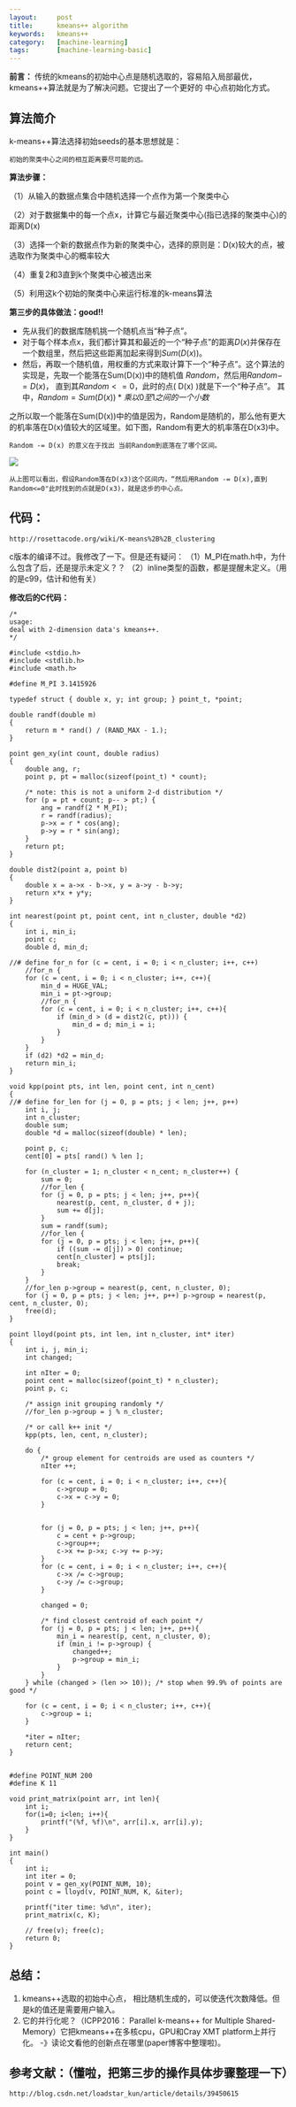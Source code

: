 ```yaml
---
layout:     post
title:      kmeans++ algorithm
keywords:   kmeans++
category:   [machine-learning]
tags:       [machine-learning-basic]
---
```


**前言：**
传统的kmeans的初始中心点是随机选取的，容易陷入局部最优，kmeans++算法就是为了解决问题。它提出了一个更好的
中心点初始化方式。


## 算法简介

 k-means++算法选择初始seeds的基本思想就是：

	初始的聚类中心之间的相互距离要尽可能的远。

**算法步骤：**

（1）从输入的数据点集合中随机选择一个点作为第一个聚类中心

（2）对于数据集中的每一个点x，计算它与最近聚类中心(指已选择的聚类中心)的距离D(x)

（3）选择一个新的数据点作为新的聚类中心，选择的原则是：D(x)较大的点，被选取作为聚类中心的概率较大

（4）重复2和3直到k个聚类中心被选出来

（5）利用这k个初始的聚类中心来运行标准的k-means算法

**第三步的具体做法：good!!**
- 先从我们的数据库随机挑一个随机点当“种子点”。
-  对于每个样本点x，我们都计算其和最近的一个“种子点”的距离$D(x)$并保存在一个数组里，然后把这些距离加起来得到$Sum(D(x))$。
-  然后，再取一个随机值，用权重的方式来取计算下一个“种子点”。这个算法的实现是，先取一个能落在Sum(D(x))中的随机值 $Random$，然后用$Random -= D(x)$， 直到其$Random <= 0$，此时的点( D(x) )就是下一个“种子点”。
其中，$Random = Sum(D(x)) * 乘以0至1之间的一个小数$

之所以取一个能落在Sum(D(x))中的值是因为，Random是随机的，那么他有更大的机率落在D(x)值较大的区域里。如下图，Random有更大的机率落在D(x3)中。

	Random -= D(x) 的意义在于找出 当前Random到底落在了哪个区间。

![](/images/machine-learning/kmeans++.png)

	从上图可以看出，假设Random落在D(x3)这个区间内，“然后用Random -= D(x),直到Random<=0"此时找到的点就是D(x3)，就是这步的中心点。



## 代码：
	http://rosettacode.org/wiki/K-means%2B%2B_clustering

c版本的编译不过。我修改了一下。但是还有疑问：
（1）M_PI在math.h中，为什么包含了后，还是提示未定义？？
（2）inline类型的函数，都是提醒未定义。（用的是c99，估计和他有关）

**修改后的C代码：**

```
/*
usage:
deal with 2-dimension data's kmeans++.
*/

#include <stdio.h>
#include <stdlib.h>
#include <math.h>

#define M_PI 3.1415926

typedef struct { double x, y; int group; } point_t, *point;
 
double randf(double m)
{
	return m * rand() / (RAND_MAX - 1.);
}
 
point gen_xy(int count, double radius)
{
	double ang, r;
	point p, pt = malloc(sizeof(point_t) * count);
 
	/* note: this is not a uniform 2-d distribution */
	for (p = pt + count; p-- > pt;) {
		ang = randf(2 * M_PI);
		r = randf(radius);
		p->x = r * cos(ang);
		p->y = r * sin(ang);
	}
	return pt;
}
 
double dist2(point a, point b)
{
	double x = a->x - b->x, y = a->y - b->y;
	return x*x + y*y;
}
 
int nearest(point pt, point cent, int n_cluster, double *d2)
{
	int i, min_i;
	point c;
	double d, min_d;

//#	define for_n for (c = cent, i = 0; i < n_cluster; i++, c++)
	//for_n {
	for (c = cent, i = 0; i < n_cluster; i++, c++){
		min_d = HUGE_VAL;
		min_i = pt->group;
		//for_n {
		for (c = cent, i = 0; i < n_cluster; i++, c++){
			if (min_d > (d = dist2(c, pt))) {
				min_d = d; min_i = i;
			}
		}
	}
	if (d2) *d2 = min_d;
	return min_i;
}
 
void kpp(point pts, int len, point cent, int n_cent)
{
//#	define for_len for (j = 0, p = pts; j < len; j++, p++)
	int i, j;
	int n_cluster;
	double sum;
	double *d = malloc(sizeof(double) * len);
 
	point p, c;
	cent[0] = pts[ rand() % len ];

	for (n_cluster = 1; n_cluster < n_cent; n_cluster++) {
		sum = 0;
		//for_len {
		for (j = 0, p = pts; j < len; j++, p++){
			nearest(p, cent, n_cluster, d + j);
			sum += d[j];
		}
		sum = randf(sum);
		//for_len {
		for (j = 0, p = pts; j < len; j++, p++){
			if ((sum -= d[j]) > 0) continue;
			cent[n_cluster] = pts[j];
			break;
		}
	}
	//for_len p->group = nearest(p, cent, n_cluster, 0);
	for (j = 0, p = pts; j < len; j++, p++) p->group = nearest(p, cent, n_cluster, 0);
	free(d);
}
 
point lloyd(point pts, int len, int n_cluster, int* iter)
{
	int i, j, min_i;
	int changed;
 	
 	int nIter = 0;
	point cent = malloc(sizeof(point_t) * n_cluster);
	point p, c;
 
	/* assign init grouping randomly */
	//for_len p->group = j % n_cluster;
 
	/* or call k++ init */
	kpp(pts, len, cent, n_cluster);
 
	do {
		/* group element for centroids are used as counters */
		nIter ++; 

		for (c = cent, i = 0; i < n_cluster; i++, c++){
			c->group = 0; 
			c->x = c->y = 0;
		}
		

		for (j = 0, p = pts; j < len; j++, p++){
			c = cent + p->group;
			c->group++;
			c->x += p->x; c->y += p->y;
		}
		for (c = cent, i = 0; i < n_cluster; i++, c++){
		 	c->x /= c->group; 
		 	c->y /= c->group; 
		}
 
		changed = 0;

		/* find closest centroid of each point */
		for (j = 0, p = pts; j < len; j++, p++){
			min_i = nearest(p, cent, n_cluster, 0);
			if (min_i != p->group) {
				changed++;
				p->group = min_i;
			}
		}
	} while (changed > (len >> 10)); /* stop when 99.9% of points are good */

	for (c = cent, i = 0; i < n_cluster; i++, c++){
		c->group = i; 
	}

 	*iter = nIter;
	return cent;
}
 

#define POINT_NUM 200
#define K 11

void print_matrix(point arr, int len){
	int i;
	for(i=0; i<len; i++){
		printf("(%f, %f)\n", arr[i].x, arr[i].y);
	}
}

int main()
{
	int i;
	int iter = 0;
	point v = gen_xy(POINT_NUM, 10);
	point c = lloyd(v, POINT_NUM, K, &iter);

	printf("iter time: %d\n", iter);
	print_matrix(c, K);

	// free(v); free(c);
	return 0;
}

```

## 总结：
1. kmeans++选取的初始中心点， 相比随机生成的，可以使迭代次数降低。但是k的值还是需要用户输入。
2. 它的并行化呢？（ICPP2016： Parallel k-means++ for Multiple Shared-Memory）它把kmeans++在多核cpu，GPU和Cray XMT platform上并行化。
-》读论文看他的创新点在哪里(paper博客中整理啦)。
 



## 参考文献：（懂啦，把第三步的操作具体步骤整理一下）
	http://blog.csdn.net/loadstar_kun/article/details/39450615

